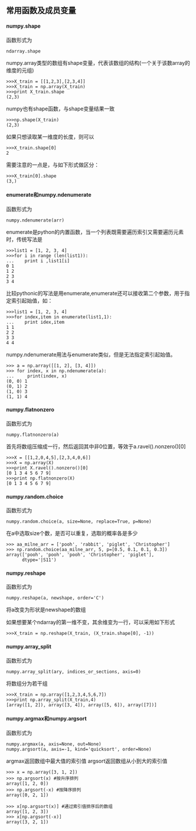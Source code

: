 ## 常用函数及成员变量
#### numpy.shape
函数形式为

```
ndarray.shape
```

numpy.array类型的数组有shape变量，代表该数组的结构(一个关于该数array的维度的元组)

```
>>>X_train = [[1,2,3],[2,3,4]]
>>>X_train = np.array(X_train)
>>>print X_train.shape
(2,3)
```

numpy也有shape函数，与shape变量结果一致

```
>>>np.shape(X_train)
(2,3)
```

如果只想读取某一维度的长度，则可以

```
>>>X_train.shape[0]
2
```

需要注意的一点是，与如下形式做区分：

```
>>>X_train[0].shape
(3,)
```

#### enumerate和numpy.ndenumerate
函数形式为

```
numpy.ndenumerate(arr)
```

enumerate是python的内置函数，当一个列表既需要遍历索引又需要遍历元素时，传统写法是

```
>>>list1 = [1, 2, 3, 4]
>>>for i in range (len(list1)):
...    print i ,list1[i]
0 1
1 2
2 3
3 4
```

比较pythonic的写法是用enumerate,enumerate还可以接收第二个参数，用于指定索引起始值，如：

```
>>>list1 = [1, 2, 3, 4]
>>>for index,item in enumerate(list1,1):
...    print idex,item
1 1
2 2
3 3
4 4
```

numpy.ndenumerate用法与enumerate类似，但是无法指定索引起始值。

```
>>> a = np.array([[1, 2], [3, 4]])
>>> for index, x in np.ndenumerate(a):
...     print(index, x)
(0, 0) 1
(0, 1) 2
(1, 0) 3
(1, 1) 4
```

#### numpy.flatnonzero
函数形式为

```
numpy.flatnonzero(a)
```

首先将数组压缩成一行，然后返回其中非0位置，等效于a.ravel().nonzero()[0]

```
>>>X = [[1,2,0,4,5],[2,3,4,0,6]]
>>>X = np.array(X)
>>>print X.ravel().nonzero()[0]
[0 1 3 4 5 6 7 9]
>>>print np.flatnonzero(X)
[0 1 3 4 5 6 7 9]
```

#### numpy.random.choice
函数形式为

```
numpy.random.choice(a, size=None, replace=True, p=None)
```

在a中选取size个数，是否可以重复，选取的概率各是多少

```
>>> aa_milne_arr = ['pooh', 'rabbit', 'piglet', 'Christopher']
>>> np.random.choice(aa_milne_arr, 5, p=[0.5, 0.1, 0.1, 0.3])
array(['pooh', 'pooh', 'pooh', 'Christopher', 'piglet'],
      dtype='|S11')
```

#### numpy.reshape
函数形式为

```
numpy.reshape(a, newshape, order='C')
```
将a改变为形状是newshape的数组

如果想要某个ndarray的第一维不变，其余维变为一行，可以采用如下形式

```
>>>X_train = np.reshape(X_train, (X_train.shape[0], -1))
```

#### numpy.array_split
函数形式为

```
numpy.array_split(ary, indices_or_sections, axis=0)
```

将数组分为若干组

```
>>>X_train = np.array([1,2,3,4,5,6,7])
>>>print np.array_split(X_train,4)
[array([1, 2]), array([3, 4]), array([5, 6]), array([7])]
```

#### numpy.argmax和numpy.argsort
函数形式为

```
numpy.argmax(a, axis=None, out=None)
numpy.argsort(a, axis=-1, kind='quicksort', order=None)
````

argmax返回数组中最大值的索引值
argsort返回数组从小到大的索引值

```
>>> x = np.array([3, 1, 2])
>>> np.argsort(x) #按升序排列
array([1, 2, 0])
>>> np.argsort(-x) #按降序排列
array([0, 2, 1])

>>> x[np.argsort(x)] #通过索引值排序后的数组
array([1, 2, 3])
>>> x[np.argsort(-x)]
array([3, 2, 1])
```
